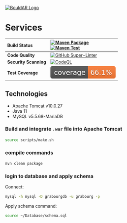<!-- markdownlint-disable MD041 -->
<!-- markdownlint-disable MD033 -->
<a href="https://github.com/BouldAR-Warwick"><img alt="BouldAR Logo" src="https://github.com/BouldAR-Warwick/bouldar-assets/raw/main/logo_purple.png" width="512"/></a>

# Services

| __Build Status__      | [![Maven Package](https://github.com/tmcowley/pbrg-services/actions/workflows/maven-package.yml/badge.svg)](https://github.com/tmcowley/pbrg-services/actions/workflows/maven-package.yml) <br/> [![Maven Test](https://github.com/tmcowley/pbrg-services/actions/workflows/maven-test.yml/badge.svg)](https://github.com/tmcowley/pbrg-services/actions/workflows/maven-test.yml) |
|:----------------------|:-----------------------------------------------------------------------------------------------------------------------------------------------------------------------------------------------------------------------------------------------------------------------------------------------------------------------------------------------------------------------------------|
| __Code Quality__      | [![GitHub Super-Linter](https://github.com/tmcowley/pbrg-services/workflows/Lint%20Code%20Base/badge.svg)](https://github.com/marketplace/actions/super-linter)                                                                                                                                                                                                                    |
| __Security Scanning__ | [![CodeQL](https://github.com/BouldAR-Warwick/services/workflows/SAST:%20CodeQL/badge.svg)](https://codeql.github.com/)                                                                                                                                                                                                                                                            |
| __Test Coverage__     | ![Coverage](.github/badges/jacoco.svg)                                                                                                                                                                                                                                                                                                                                             |

## Technologies

- Apache Tomcat v10.0.27
- Java 11
- MySQL v5.5.68-MariaDB

### Build and integrate `.war` file into Apache Tomcat

```bash
source scripts/make.sh
```

### compile commands

```bash
mvn clean package
```

### login to database and apply schema

Connect:

```bash
mysql -h mysql -D grabourgdb -u grabourg -p
```

Apply schema command:

```bash
source ~/Database/schema.sql
```
